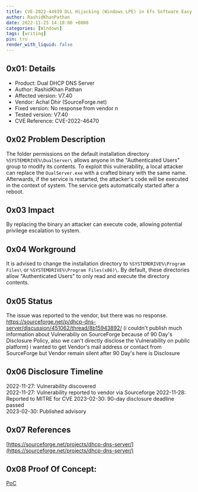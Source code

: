 ```yaml
---
title: CVE-2022-44939 DLL Hijacking (Windows LPE) in Efs Software Easy Chat Server v3.1
author: RashidKhanPathan
date: 2022-11-25 14:10:00 +0800
categories: [Windows]
tags: [writing]
pin: tru
render_with_liquid: false
---
```


## 0x01: Details
- Product: Dual DHCP DNS Server
- Author: RashidKhan Pathan  
- Affected version: V7.40  
- Vendor: Achal Dhir (SourceForge.net)  
- Fixed version: No response from vendor  n
- Tested version: V7.40  
- CVE Reference: CVE-2022-46470

## 0x02 Problem Description

The folder permissions on the default installation directory `%SYSTEMDRIVE%\DualServer\` allows anyone in the "Authenticated Users" group to modify its contents. To exploit this vulnerability, a local attacker can replace the `DualServer.exe` with a crafted binary with the same name. Afterwards, if the service is restarted, the attacker's code will be executed in the context of system. The service gets automatically started after a reboot.

## 0x03 Impact

By replacing the binary an attacker can execute code, allowing potential privilege escalation to system.

## 0x04 Workground

It is advised to change the installation directory to `%SYSTEMDRIVE%\Program Files\` or `%SYSTEMDRIVE%\Program Files(x86)\`. By default, these directories allow "Authenticated Users" to only read and execute the directory contents.

## 0x05 Status

The issue was reported to the vendor, but there was no response.
https://sourceforge.net/p/dhcp-dns-server/discussion/451062/thread/8b15943892/
(i couldn't publish much information about Vulnerabiliy on SourceForge because of 90 Day's Disclosure Policy, also we can't directly disclose the Vulnerability on public platform) i wanted to get Vendor's mail address or contact from SourceForge but Vendor remain silent after 90 Day's here is Disclosure

## 0x06 Disclosure Timeline

2022-11-27: Vulnerability discovered  
2022-11-27: Vulnerability reported to vendor via Sourceforge
2022-11-28: Reported to MITRE for CVE
2023-02-30: 90-day disclosure deadline passed  
2023-02-30: Published advisory

## 0x07 References

[https://sourceforge.net/projects/dhcp-dns-server/](https://sourceforge.net/projects/dhcp-dns-server/)

## 0x08 Proof Of Concept:
[PoC](https://drive.google.com/drive/folders/1iuMwP6Z46XriC0AbqD545tQhSaAJBHTV)


